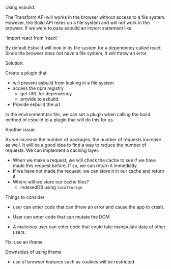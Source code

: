 Using esbuild.

The Transform API will works in the browser without access to a file system. However, the Build API relies on a file system and will not work in the browser. If we were to pass esbuild an import statement like 

`import react from 'react'

By default Esbuild will look in its file system for a dependency called react. Since the browser does not have a file system, It will throw an error. 

Solution: 

Create a plugin that 
- will prevent esbuild from looking in a file system
- access the npm registry 
  - get URL for dependency 
  - provide to esbuild. 
- Provide esbuild the url. 

In the environment.tsx file, we can set a plugin when calling the build method of esbuild to a plugin that will do this for us. 


Another issue:

As we increase the number of packages, the number of requests increase as well. It will be a good idea to find a way to reduce the number of requests. We can implement a caching layer. 
- When we make a request, we will check the cache to see if we have made this request before. If so, we can return it immediatly.
- If we have not made the request, we can store it in our cache and return it. 
- Where will we store our cache files?  
  - indexedDB using `localForage`


Things to consider
- user can enter code that can throw an error and cause the app to crash.

- User can enter code that can mutate the DOM

- A malicious user can enter code that could take manipulate data of other users. 

Fix: use an iframe

Downsides of using iframe
- use of browser features such as cookies will be restricted